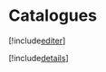 # Catalogues

[!include[editer](catalogues.editer.autogen.md)]

[!include[details](catalogues.details.autogen.md)]




































































